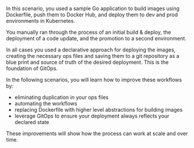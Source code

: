 In this scenario, you used a sample Go application to build images using Dockerfile, push them to Docker Hub, and deploy them to dev and prod environments in Kubernetes.

You manually ran through the process of an initial build & deploy, the deployment of a code update, and the promotion to a second environment.

In all cases you used a declarative approach for deploying the images, creating the necessary ops files and saving them to a git repository as a blue print and source of truth of the desired deployment. This is the foundation of GitOps.

In the following scenarios, you will learn how to improve these workflows by:
- eliminating duplication in your ops files
- automating the workflows
- replacing Dockerfile with higher level abstractions for building images
- leverage GitOps to ensure your deployment always reflects your declared state

These improvements will show how the process can work at scale and over time.

